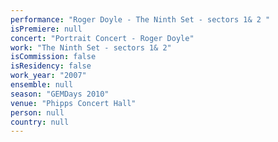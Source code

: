 ```yaml
---
performance: "Roger Doyle - The Ninth Set - sectors 1& 2 "
isPremiere: null
concert: "Portrait Concert - Roger Doyle"
work: "The Ninth Set - sectors 1& 2"
isCommission: false
isResidency: false
work_year: "2007"
ensemble: null
season: "GEMDays 2010"
venue: "Phipps Concert Hall"
person: null
country: null
---
```


